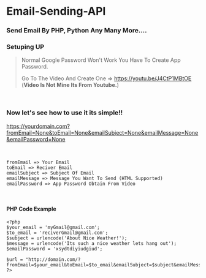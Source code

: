 # Email-Sending-API
### Send Email By PHP, Python Any Many More....

### Setuping UP
> Normal Google Password Won't Work You Have To Create App Password.
>
> Go To The Video And Create One => https://youtu.be/J4CtP1MBtOE (**Video Is Not Mine Its From Youtube.**)

<br>

### Now let's see how to use it its simple!!
https://yourdomain.com?fromEmail=None&toEmail=None&emailSubject=None&emailMessage=None&emailPassword=None

<br>

```
fromEmail => Your Email
toEmail => Reciver Email
emailSubject => Subject Of Email 
emailMessage => Message You Want To Send (HTML Supported)
emailPassword => App Password Obtain From Video
```

<br>

#### PHP Code Example

```
<?php
$your_email = 'myGmail@gmail.com';
$to_email = 'reciverGmail@gmail.com';
$subject = urlencode('About Nice Weather!');
$message = urlencode('Its such a nice weather lets hang out');
$emailPassword = 'xsydtdiyiudgiud';

$url = "http://domain.com/?fromEmail=$your_email&toEmail=$to_email&emailSubject=$subject&emailMessage=$message&emailPassword=$emailPassword"
?>
```
